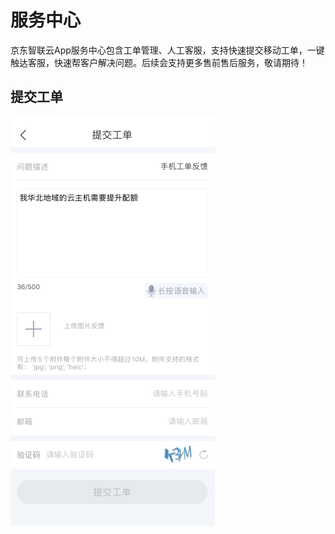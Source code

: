 # 服务中心
京东智联云App服务中心包含工单管理、人工客服，支持快速提交移动工单，一键触达客服，快速帮客户解决问题。后续会支持更多售前售后服务，敬请期待！

## 提交工单

![](../../../../image/JdcloudApp/提交工单.png)
